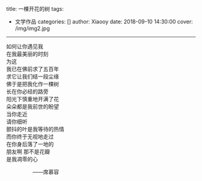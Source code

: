 title: 一棵开花的树
tags:
  - 文学作品
categories: []
author: Xiaooy
date: 2018-09-10 14:30:00
cover: /img/img2.jpg
---
如何让你遇见我  
在我最美丽的时刻  
为这  
我已在佛前求了五百年  
求它让我们结一段尘缘  
佛于是把我化作一棵树  
长在你必经的路旁  
阳光下慎重地开满了花  
朵朵都是我前世的盼望  
当你走近  
请你细听  
颤抖的叶是我等待的热情  
而你终于无视地走过  
在你身后落了一地的  
朋友啊 那不是花瓣  
是我凋零的心  

&emsp;&emsp;&emsp;&emsp;&emsp;——席慕容
